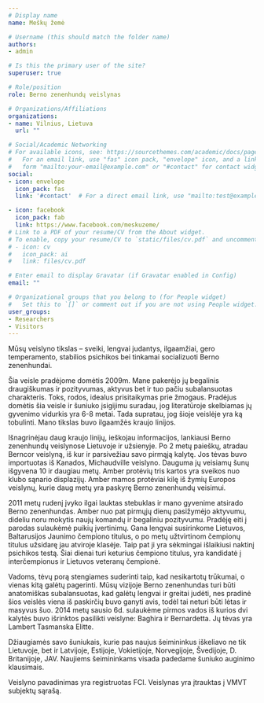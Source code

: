 ```yaml
---
# Display name
name: Meškų žemė

# Username (this should match the folder name)
authors:
- admin

# Is this the primary user of the site?
superuser: true

# Role/position
role: Berno zenenhundų veislynas

# Organizations/Affiliations
organizations:
- name: Vilnius, Lietuva
  url: ""

# Social/Academic Networking
# For available icons, see: https://sourcethemes.com/academic/docs/page-builder/#icons
#   For an email link, use "fas" icon pack, "envelope" icon, and a link in the
#   form "mailto:your-email@example.com" or "#contact" for contact widget.
social:
- icon: envelope
  icon_pack: fas
  link: '#contact'  # For a direct email link, use "mailto:test@example.org".

- icon: facebook
  icon_pack: fab
  link: https://www.facebook.com/meskuzeme/
# Link to a PDF of your resume/CV from the About widget.
# To enable, copy your resume/CV to `static/files/cv.pdf` and uncomment the lines below.
# - icon: cv
#   icon_pack: ai
#   link: files/cv.pdf

# Enter email to display Gravatar (if Gravatar enabled in Config)
email: ""

# Organizational groups that you belong to (for People widget)
#   Set this to `[]` or comment out if you are not using People widget.
user_groups:
- Researchers
- Visitors
---
```


Mūsų veislyno tikslas – sveiki, lengvai judantys, ilgaamžiai, gero temperamento, stabilios psichikos bei tinkamai socializuoti Berno zenenhundai.

Šia veisle pradėjome domėtis 2009m. Mane pakerėjo jų begalinis draugiškumas ir pozityvumas, aktyvus bet ir tuo pačiu subalansuotas charakteris. Toks, rodos, idealus prisitaikymas prie žmogaus. Pradėjus domėtis šia veisle ir šuniuko įsigijimu suradau, jog literatūroje skelbiamas jų gyvenimo vidurkis yra 6-8 metai. Tada supratau, jog šioje veislėje yra ką tobulinti. Mano tikslas buvo ilgaamžės kraujo linijos. 

Išnagrinėjau daug kraujo linijų, ieškojau informacijos, lankiausi Berno zenenhundų veislynose Lietuvoje ir užsienyje. Po 2 metų paieškų, atradau Berncor veislyną, iš kur ir parsivežiau savo pirmąją kalytę. Jos tėvas buvo importuotas iš Kanados, Michaudville veislyno. Dauguma jų veisiamų šunų išgyvena 10 ir daugiau metų. Amber protėvių tris kartos yra sveikos nuo klubo sąnario displazijų. Amber mamos protėviai kilę iš žymių Europos veislynų, kurie daug metų yra paskyrę Berno zenenhundų veisimui.

2011 metų rudenį įvyko ilgai lauktas stebuklas ir mano gyvenime atsirado Berno zenenhundas. Amber nuo pat pirmųjų dienų pasižymėjo aktyvumu, dideliu noru mokytis naujų komandų ir begaliniu pozityvumu. Pradėję eiti į parodas sulaukėmė puikių įvertinimų. Gana lengvai susirinkome Lietuvos, Baltarusijos Jaunimo čempiono titulus, o po metų užtvirtinom čempionų titulus užsidarę jau atviroje klasėje. Taip pat ji yra sėkmingai išlaikiusi naktinį psichikos testą. Šiai dienai turi keturius čempiono titulus, yra kandidatė į interčempionus ir Lietuvos veteranų čempionė. 

Vadoms, tėvų porą stengiames suderinti taip, kad nesikartotų trūkumai, o vienas kitą galėtų pagerinti. Mūsų vizijoje Berno zenenhundas turi būti anatomiškas subalansuotas, kad galėtų lengvai ir greitai judėti, nes pradinė šios veislės viena iš paskirčių buvo ganyti avis, todėl tai neturi būti lėtas ir masyvus šuo. 2014 metų sausio 6d. sulaukėme pirmos vados iš kurios dvi kalytės buvo išrinktos pasilikti veislyne: Baghira ir Bernardetta. Jų tėvas yra Lambert Tasmanska Elitte. 

Džiaugiamės savo šuniukais, kurie pas naujus šeimininkus iškeliavo ne tik Lietuvoje, bet ir Latvijoje, Estijoje, Vokietijoje, Norvegijoje, Švedijoje, D. Britanijoje, JAV. Naujiems šeimininkams visada padedame šuniuko auginimo klausimais.

Veislyno pavadinimas yra registruotas FCI. Veislynas yra įtrauktas į VMVT subjektų sąrašą.